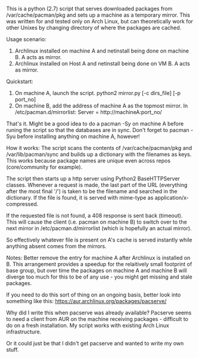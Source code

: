 This is a python (2.7) script that serves downloaded packages from /var/cache/pacman/pkg and sets up a machine as a
temporary mirror. This was written for and tested only on Arch Linux, but can theoretically work for other Unixes
by changing directory of where the packages are cached.

Usage scenario:

1. Archlinux installed on machine A and netinstall being done on machine B. A acts as mirror.
2. Archlinux installed on Host A and netinstall being done on VM B. A acts as mirror.

Quickstart:

1. On machine A, launch the script.
      python2 mirror.py [-c dirs_file] [-p port_no]
2. On machine B, add the address of machine A as the topmost mirror. In /etc/pacman.d/mirrorlist:
      Server = http://machineA:port_no/

That's it. Might be a good idea to do a pacman -Sy on machine A before runing the script so that the databases are
in sync. Don't forget to pacman -Syu before installing anything on machine A, however!

How it works:
The script scans the contents of /var/cache/pacman/pkg and /var/lib/pacman/sync and builds up a dictionary with
the filenames as keys. This works because package names are unique even across repos (core/community for example).

The script then starts up a http server using Python2 BaseHTTPServer classes. Whenever a request is made, the 
last part of the URL (everything after the most final '/') is taken to be the filename and searched in the dictionary.
If the file is found, it is served with mime-type as application/x-compressed.

If the requested file is not found, a 408 response is sent back (timeout). This will cause the client (i.e. pacman on 
machine B) to switch over to the next mirror in /etc/pacman.d/mirrorlist (which is hopefully an actual mirror).

So effectively whatever file is present on A's cache is served instantly while anything absent comes from the mirrors.

Notes:
Better remove the entry for machine A after Archlinux is installed on B. This arrangement provides a speedup for the 
relaitively small footprint of base group, but over time the packages on machine A and machine B will diverge too
much for this to be of any use - you might get missing and stale packages.

If you need to do this sort of thing on an ongoing basis, better look into something like this:
https://aur.archlinux.org/packages/pacserve/

Why did I write this when pacserve was already available? Pacserve seems to need a client from AUR on the
machine receiving packages - difficult to do on a fresh installation. My script works with existing Arch Linux
infrastructure.

Or it could just be that I didn't get pacserve and wanted to write my own stuff.
